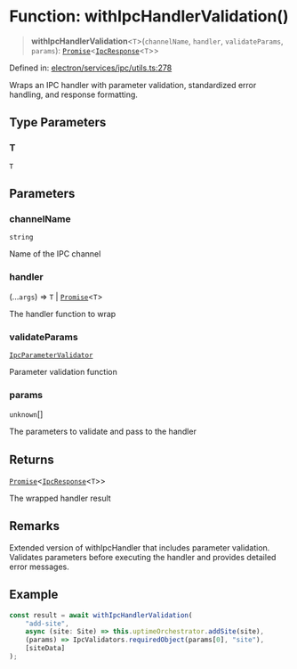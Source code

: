 # Function: withIpcHandlerValidation()

> **withIpcHandlerValidation**\<`T`\>(`channelName`, `handler`, `validateParams`, `params`): [`Promise`](https://developer.mozilla.org/docs/Web/JavaScript/Reference/Global_Objects/Promise)\<[`IpcResponse`](../../types/interfaces/IpcResponse.md)\<`T`\>\>

Defined in: [electron/services/ipc/utils.ts:278](https://github.com/Nick2bad4u/Uptime-Watcher/blob/main/electron/services/ipc/utils.ts#L278)

Wraps an IPC handler with parameter validation, standardized error handling,
and response formatting.

## Type Parameters

### T

`T`

## Parameters

### channelName

`string`

Name of the IPC channel

### handler

(...`args`) => `T` \| [`Promise`](https://developer.mozilla.org/docs/Web/JavaScript/Reference/Global_Objects/Promise)\<`T`\>

The handler function to wrap

### validateParams

[`IpcParameterValidator`](../../types/type-aliases/IpcParameterValidator.md)

Parameter validation function

### params

`unknown`[]

The parameters to validate and pass to the handler

## Returns

[`Promise`](https://developer.mozilla.org/docs/Web/JavaScript/Reference/Global_Objects/Promise)\<[`IpcResponse`](../../types/interfaces/IpcResponse.md)\<`T`\>\>

The wrapped handler result

## Remarks

Extended version of withIpcHandler that includes parameter validation.
Validates parameters before executing the handler and provides detailed error
messages.

## Example

```typescript
const result = await withIpcHandlerValidation(
    "add-site",
    async (site: Site) => this.uptimeOrchestrator.addSite(site),
    (params) => IpcValidators.requiredObject(params[0], "site"),
    [siteData]
);
```
